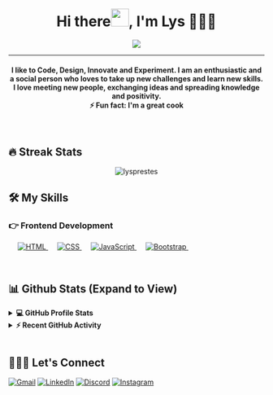 <h1 align="center">Hi there<img src="https://media.giphy.com/media/hvRJCLFzcasrR4ia7z/giphy.gif" width="35">, I'm Lys 👩🏻‍💻 </h1>
<p align="center">
  <a href="https://github.com/DenverCoder1/readme-typing-svg"><img src="https://readme-typing-svg.herokuapp.com?center=true&vCenter=true&lines=Full+Stack+Web+Developer;Always+learning+new+things;Nice+to+meet+you"></a>
</p>
<hr/>
<h4 align="center">
I like to Code, Design, Innovate and Experiment. I am an enthusiastic and a social person who loves to take up new challenges and learn new skills. I love meeting new people, exchanging ideas and spreading knowledge and positivity. <br>
⚡ Fun fact: I'm a great cook</h4>
<br>

## 🔥 Streak Stats
<p align="center"><img align="center" src="https://github-readme-streak-stats.herokuapp.com?user=lysprestes&theme=tokyonight" alt="lysprestes" /></p>

## 🛠️ My Skills

### 👉 Frontend Development
<p align="left"> 
  &emsp; 
  <a href="https://www.w3.org/html/" target="_blank"> 
   <img alt="HTML" src="https://camo.githubusercontent.com/26a2d44d15ce047495fe82e6f07d5546a18d229326c87837ace066d930ee7385/68747470733a2f2f696d672e736869656c64732e696f2f62616467652f2d48544d4c2d3333333333333f7374796c653d666c6174266c6f676f3d48544d4c35">
  </a>   
  &emsp;
  <a href="https://www.w3schools.com/css/" target="_blank">
    <img alt="CSS" src="https://camo.githubusercontent.com/c38a05ab57aea563f73ae6b4aad7f556faa734d4077a7b52a2081b41ce27da40/68747470733a2f2f696d672e736869656c64732e696f2f62616467652f2d4353532d3333333333333f7374796c653d666c6174266c6f676f3d43535333266c6f676f436f6c6f723d313537324236">
  </a> 
   &emsp;
   <a href="https://www.w3schools.com/css/" target="_blank">
    <img alt="JavaScript" src="https://camo.githubusercontent.com/848defb760c0adff4362c04283f254f633ea8eff177c1640b209429d0e3d7627/68747470733a2f2f696d672e736869656c64732e696f2f62616467652f2d4a6176615363726970742d3333333333333f7374796c653d666c6174266c6f676f3d6a617661736372697074">
  </a> 
   &emsp;
  <a href="https://getbootstrap.com" target="_blank"> 
    <img alt="Bootstrap" src="https://camo.githubusercontent.com/8c7439e0902b02ff15f065b0ca02eb7d37d5021e088a872a4c9d2ed5cc9b513d/68747470733a2f2f696d672e736869656c64732e696f2f62616467652f2d426f6f7473747261702d3333333333333f7374796c653d666c6174266c6f676f3d626f6f747374726170266c6f676f436f6c6f723d353633443743"/>
  </a>
&emsp; 
</p>


<br/>

## 📊 Github Stats (Expand to View) 


<details> 
  <summary><b>💻 GitHub Profile Stats</b></summary>
  <br/>
  <p align="center">
    <a href="https://github.com/lysprestes"><img align="center" src="https://github-readme-stats.vercel.app/api?username=lysprestes&show_icons=true&locale=en&theme=tokyonight" alt="lysprestes" height="192px"/></a>
	</p>

  <br/>
  <b>Note:</b> Top languages is only a metric of the languages my public code consists of and doesn't reflect experience or skill level.
  </p>
</details>


<details>
  <summary><b>⚡ Recent GitHub Activity</b></summary>
  <br/>
   <a href="https://github.com/lysprestes"><img alt="Lys's Activity Graph" src="https://activity-graph.herokuapp.com/graph?username=lysprestes&custom_title=Lys%20Prestes's%20Contribution%20Graph&theme=react-dark" /></a>
  <br/>

</details>

<br/>

## 🙋🏻‍♀️ Let's Connect
<p align="center">


[![Gmail](https://img.shields.io/badge/Gmail-D14836?style=for-the-badge&logo=gmail&logoColor=white)](mailto:lysprestes@gmail.com)
[![LinkedIn](https://img.shields.io/badge/linkedin-%230077B5.svg?style=for-the-badge&logo=linkedin&logoColor=white)](https://linkedin.com/in/lysprestes)
[![Discord](https://img.shields.io/badge/Discord-%237289DA.svg?style=for-the-badge&logo=discord&logoColor=white)](https://discord.com/users/Hikari#1477)
[![Instagram](https://img.shields.io/badge/Instagram-%23E4405F.svg?style=for-the-badge&logo=Instagram&logoColor=white)](https://instagram.com/lysprestes)
</p>

